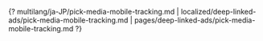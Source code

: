 {? multilang/ja-JP/pick-media-mobile-tracking.md | localized/deep-linked-ads/pick-media-mobile-tracking.md | pages/deep-linked-ads/pick-media-mobile-tracking.md ?}
